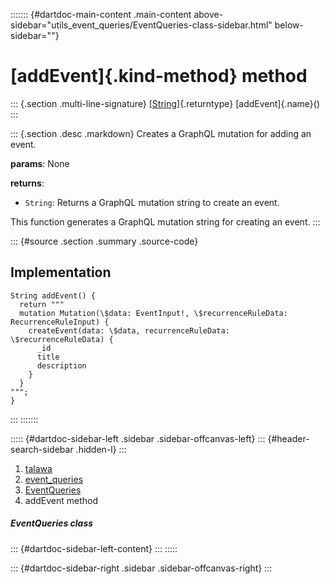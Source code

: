 ::::::: {#dartdoc-main-content .main-content above-sidebar="utils_event_queries/EventQueries-class-sidebar.html" below-sidebar=""}
<div>

# [addEvent]{.kind-method} method

</div>

::: {.section .multi-line-signature}
[[String](https://api.flutter.dev/flutter/dart-core/String-class.html)]{.returntype}
[addEvent]{.name}()
:::

::: {.section .desc .markdown}
Creates a GraphQL mutation for adding an event.

**params**: None

**returns**:

-   `String`: Returns a GraphQL mutation string to create an event.

This function generates a GraphQL mutation string for creating an event.
:::

::: {#source .section .summary .source-code}
## Implementation

``` language-dart
String addEvent() {
  return """
  mutation Mutation(\$data: EventInput!, \$recurrenceRuleData: RecurrenceRuleInput) {
    createEvent(data: \$data, recurrenceRuleData: \$recurrenceRuleData) {
      _id
      title
      description
    }
  }
""";
}
```
:::
:::::::

::::: {#dartdoc-sidebar-left .sidebar .sidebar-offcanvas-left}
::: {#header-search-sidebar .hidden-l}
:::

1.  [talawa](../../index.html)
2.  [event_queries](../../utils_event_queries/)
3.  [EventQueries](../../utils_event_queries/EventQueries-class.html)
4.  addEvent method

##### EventQueries class

::: {#dartdoc-sidebar-left-content}
:::
:::::

::: {#dartdoc-sidebar-right .sidebar .sidebar-offcanvas-right}
:::
